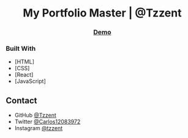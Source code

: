 <!-- Please update value in the {}  -->

<h1 align="center">My Portfolio Master | @Tzzent</h1>

<div align="center">
  <h3>
    <a href="https://tzzent.github.io/portfolio-master-tzzent/">
      Demo
    </a>
  </h3>
</div>

### Built With

<!-- This section should list any major frameworks that you built your project using. Here are a few examples.-->

- [HTML]
- [CSS]
- [React]
- [JavaScript]

## Contact

- GitHub [@Tzzent](https://github.com/Tzzent)
- Twitter [@Carlos12083972](https://twitter.com/Carlos12083972)
- Instagram [@tzzent](https://www.instagram.com/tzzent/)
